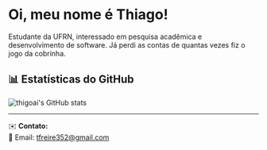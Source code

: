 # Oi, meu nome é Thiago! 
Estudante da UFRN, interessado em pesquisa acadêmica e desenvolvimento de software. Já perdi as contas de quantas vezes fiz o jogo da cobrinha.  

## 📊 Estatísticas do GitHub  
![thigoai's GitHub stats](https://github-readme-stats.vercel.app/api?username=SEU_USUARIO&show_icons=true&theme=radical)

---

✉️ **Contato:**  
📧 Email: [tfreire352@gmail.com](mailto:tfreire352@gmail.com)  


<!---
thigoai/thigoai is a ✨ special ✨ repository because its `README.md` (this file) appears on your GitHub profile.
You can click the Preview link to take a look at your changes.
--->

